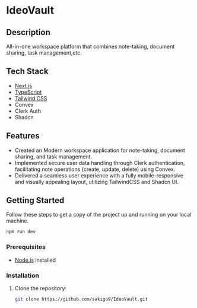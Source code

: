 # IdeoVault

## Description

All-in-one workspace platform that combines note-taking, document sharing, task management,etc.

## Tech Stack

- [Next.js](https://nextjs.org/)
- [TypeScript](https://www.typescriptlang.org/)
- [Tailwind CSS](https://tailwindcss.com/)
- Convex
- Clerk Auth
- Shadcn

## Features

- Created an Modern workspace application for note-taking, document sharing, and task management.
- Implemented secure user data handling through Clerk authentication, facilitating note operations (create, update, delete) using Convex.
- Delivered a seamless user experience with a fully mobile-responsive and visually appealing layout, utilizing TailwindCSS and Shadcn UI.

## Getting Started

Follow these steps to get a copy of the project up and running on your local machine.

```bash
npm run dev
```

### Prerequisites

- [Node.js](https://nodejs.org/) installed

### Installation

1. Clone the repository:

   ```bash
   git clone https://github.com/sakigo9/IdeoVault.git
   ```
